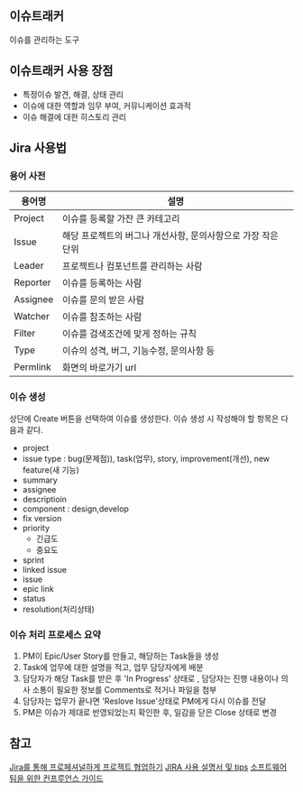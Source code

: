 ## 이슈트래커
이슈를 관리하는 도구
## 이슈트래커 사용 장점
- 특정이슈 발견, 해결, 상태 관리
- 이슈에 대한 역할과 임무 부여, 커뮤니케이션 효과적
- 이슈 해결에 대한 히스토리 관리

## Jira 사용법
### 용어 사전
용어명|설명
---|---
Project|이슈를 등록할 가잔 큰 카테고리
Issue|해당 프로젝트의 버그나 개선사항, 문의사항으로 가장 작은 단위
Leader|프로젝트나 컴포넌트를 관리하는 사람
Reporter|이슈를 등록하는 사람
Assignee|이슈를 문의 받은 사람
Watcher|이슈를 참조하는 사람
Filter|이슈를 검색조건에 맞게 정하는 규칙
Type|이슈의 성격, 버그, 기능수정, 문의사항 등
Permlink|화면의 바로가기 url


### 이슈 생성
상단에 Create 버튼을 선택하여 이슈를 생성한다.
이슈 생성 시 작성해야 할 항목은 다음과 같다.
- project
- issue type : bug(문제점)), task(업무), story, improvement(개선), new feature(새 기능)
- summary
- assignee
- descriptioin
- component : design,develop
- fix version
- priority
  - 긴급도
  - 중요도
- sprint
- linked issue
- issue
- epic link
- status
- resolution(처리상태)


### 이슈 처리 프로세스 요약
1. PM이 Epic/User Story를 만들고, 해당하는 Task들을 생성
2. Task에 업무에 대한 설명을 적고, 업무 담당자에게 배분
3. 담당자가 해당 Task를 받은 후 'In Progress' 상태로 , 담당자는 진행 내용이나 의사 소통이 필요한 정보를 Comments로 적거나 파일을 첨부
4. 담당자는 업무가 끝나면 'Reslove Issue'상태로 PM에게 다시 이슈를 전달
5. PM은 이슈가 제대로 반영되었는지 확인한 후, 일감을 닫은 Close 상태로 변경

## 참고
[Jira를 통해 프로페셔널하게 프로젝트 협업하기](http://uxd.team.handstudio.net/post/64286399069/jira%EB%A5%BC-%ED%86%B5%ED%95%B4-%ED%94%84%EB%A1%9C%ED%8E%98%EC%85%94%EB%84%90%ED%95%98%EA%B2%8C-%ED%94%84%EB%A1%9C%EC%A0%9D%ED%8A%B8-%ED%98%91%EC%97%85%ED%95%98%EA%B8%B0)
[JIRA 사용 설명서 및 tips](https://www.lesstif.com/pages/viewpage.action?pageId=12943700)
[소프트웨어 팀을 위한 컨프루언스 가이드](https://woowabros.github.io/files/2016-09-13/Software_Teams_Guide_to_Confluence_KOR.pdf)